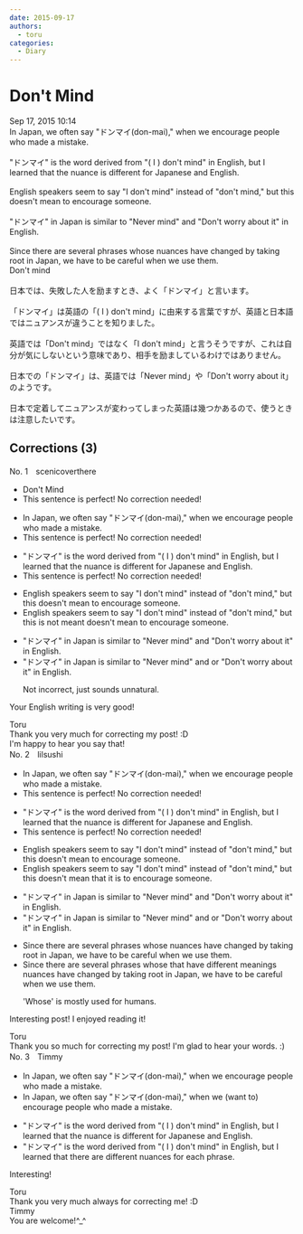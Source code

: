 ```yaml
---
date: 2015-09-17
authors:
  - toru
categories:
  - Diary
---
```


<h1 id="subject_show">Don't Mind</h1>
<div class="date">Sep 17, 2015 10:14</div>
<div id="post"><div id="body_show_ori">
In Japan, we often say "ドンマイ(don-mai)," when we encourage people who made a mistake.<br/><br/>"ドンマイ" is the word derived from "( I ) don't mind" in English, but I learned that the nuance is different for Japanese and English.<br/><br/>English speakers seem to say "I don't mind" instead of "don't mind," but this doesn't mean to encourage someone.<br/><br/>"ドンマイ" in Japan is similar to "Never mind" and "Don't worry about it" in English.<br/><br/>Since there are several phrases whose nuances have changed by taking root in Japan, we have to be careful when we use them.
</div></div>

<!-- more -->

<div id="post_ja"><div id="body_show_mo">
Don't mind<br/><br/>日本では、失敗した人を励ますとき、よく「ドンマイ」と言います。<br/><br/>「ドンマイ」は英語の「( I ) don't mind」に由来する言葉ですが、英語と日本語ではニュアンスが違うことを知りました。<br/><br/>英語では「Don't mind」ではなく「I don't mind」と言うそうですが、これは自分が気にしないという意味であり、相手を励ましているわけではありません。<br/><br/>日本での「ドンマイ」は、英語では「Never mind」や「Don't worry about it」のようです。<br/><br/>日本で定着してニュアンスが変わってしまった英語は幾つかあるので、使うときは注意したいです。
</div></div>

## Corrections (3)
<div id="block"><div class="first_name"> No. 1　<span class="just_name">scenicoverthere</span></div><div id="block2">
<ul class="correction_field">
<li class="incorrect">Don't Mind</li>
<li class="corrected perfect">This sentence is perfect! No correction needed!</li>
</ul>
<ul class="correction_field">
<li class="incorrect">In Japan, we often say "ドンマイ(don-mai)," when we encourage people who made a mistake.</li>
<li class="corrected perfect">This sentence is perfect! No correction needed!</li>
</ul>
<ul class="correction_field">
<li class="incorrect">"ドンマイ" is the word derived from "( I ) don't mind" in English, but I learned that the nuance is different for Japanese and English.</li>
<li class="corrected perfect">This sentence is perfect! No correction needed!</li>
</ul>
<ul class="correction_field">
<li class="incorrect">English speakers seem to say "I don't mind" instead of "don't mind," but this doesn't mean to encourage someone.</li>
<li class="corrected correct">
English speakers seem to say "I don't mind" instead of "don't mind," but this <span class="f_red">is not meant<span class="sline"> doesn't mean</span></span> to encourage someone.
</li>
</ul>
<ul class="correction_field">
<li class="incorrect">"ドンマイ" in Japan is similar to "Never mind" and "Don't worry about it" in English.</li>
<li class="corrected correct">
"ドンマイ" in Japan is similar to "Never mind" <span class="f_red"><span class="sline">and </span>or </span>"Don't worry about it" in English.
<p class="correction_comment">Not incorrect, just sounds unnatural.</p>
</li>
</ul>
<p class="comment_small">
 Your English writing is very good!
</p>

</div><div class="name"><span class="just_name">Toru</span><br>
Thank you very much for correcting my post! :D<br/>I'm happy to hear you say that!
</div>
</div>
<div id="block"><div class="first_name"> No. 2　<span class="just_name">lilsushi</span></div><div id="block2">
<ul class="correction_field">
<li class="incorrect">In Japan, we often say "ドンマイ(don-mai)," when we encourage people who made a mistake.</li>
<li class="corrected perfect">This sentence is perfect! No correction needed!</li>
</ul>
<ul class="correction_field">
<li class="incorrect">"ドンマイ" is the word derived from "( I ) don't mind" in English, but I learned that the nuance is different for Japanese and English.</li>
<li class="corrected perfect">This sentence is perfect! No correction needed!</li>
</ul>
<ul class="correction_field">
<li class="incorrect">English speakers seem to say "I don't mind" instead of "don't mind," but this doesn't mean to encourage someone.</li>
<li class="corrected correct">
English speakers seem to say "I don't mind" instead of "don't mind," but this doesn't mean <span class="f_red">that it is</span> to encourage someone.
</li>
</ul>
<ul class="correction_field">
<li class="incorrect">"ドンマイ" in Japan is similar to "Never mind" and "Don't worry about it" in English.</li>
<li class="corrected correct">
"ドンマイ" in Japan is similar to "Never mind" <span class="sline">and</span> <span class="f_red">or</span> "Don't worry about it" in English.
</li>
</ul>
<ul class="correction_field">
<li class="incorrect">Since there are several phrases whose nuances have changed by taking root in Japan, we have to be careful when we use them.</li>
<li class="corrected correct">
Since there are several phrases <span class="sline">whose</span> <span class="f_red">that have different meanings</span> <span class="sline">nuances have changed by taking root</span> in Japan, we have to be careful when we use them.
<p class="correction_comment">'Whose' is mostly used for humans.</p>
</li>
</ul>
<p class="comment_small">
 Interesting post! I enjoyed reading it!
</p>

</div><div class="name"><span class="just_name">Toru</span><br>
Thank you so much for correcting my post! I'm glad to hear your words. :)
</div>
</div>
<div id="block"><div class="first_name"> No. 3　<span class="just_name">Timmy</span></div><div id="block2">
<ul class="correction_field">
<li class="incorrect">In Japan, we often say "ドンマイ(don-mai)," when we encourage people who made a mistake.</li>
<li class="corrected correct">
In Japan, we often say "ドンマイ(don-mai)," when we (<span class="f_blue">want to</span>) encourage people who made a mistake.
</li>
</ul>
<ul class="correction_field">
<li class="incorrect">"ドンマイ" is the word derived from "( I ) don't mind" in English, but I learned that the nuance is different for Japanese and English.</li>
<li class="corrected correct">
"ドンマイ" is the word derived from "( I ) don't mind" in English, but I learned that the<span class="f_blue">re</span> <span class="f_blue">are</span> different nuance<span class="f_blue">s</span> for <span class="f_blue">each phrase</span>.
</li>
</ul>
<p class="comment_small">
 Interesting!
</p>

</div><div class="name"><span class="just_name">Toru</span><br>
Thank you very much always for correcting me! :D
</div>
<div class="name"><span class="just_name">Timmy</span><br>
You are welcome!^_^
</div>
</div>
